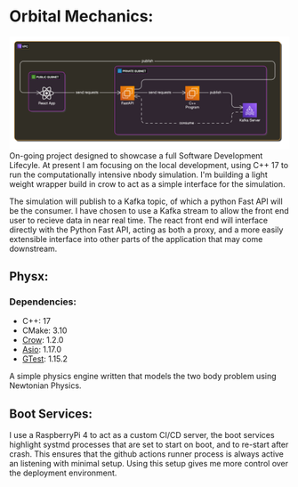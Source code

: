 # Orbital Mechanics:
![Application Architecture](images/orbital-mechanics-architecture.png)
On-going project designed to showcase a full Software Development Lifecyle. At present I am focusing on the local development, using C++ 17 to run the computationally intensive nbody simulation. I'm building a light weight wrapper build in crow to act as a simple interface for the simulation. 

The simulation will publish to a Kafka topic, of which a python Fast API will be the consumer. I have chosen to use a Kafka stream to allow the front end user to recieve data in near real time. The react front end will interface directly with the Python Fast API, acting as both a proxy, and a more easily extensible interface into other parts of the application that may come downstream. 

## Physx:

### Dependencies:
- C++: 17
- CMake: 3.10
- [Crow](https://github.com/CrowCpp/Crow): 1.2.0
- [Asio](https://github.com/chriskohlhoff/asio/tree/asio-1-17-0): 1.17.0
- [GTest](https://github.com/google/googletest/releases/tag/v1.15.2): 1.15.2

A simple physics engine written that models the two body problem using Newtonian Physics. 

## Boot Services:
I use a RaspberryPi 4 to act as a custom CI/CD server, the boot services highlight systmd processes that are set to start on boot, and to re-start after crash. This ensures that the github actions runner process is always active an listening with minimal setup. Using this setup gives me more control over the deployment environment.